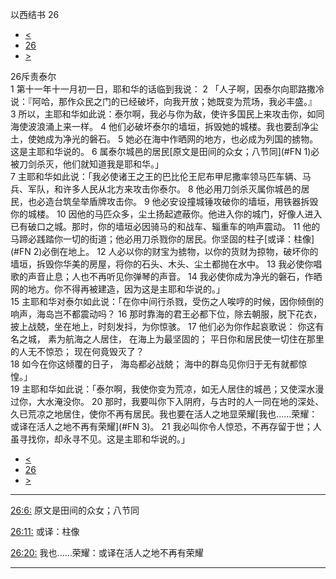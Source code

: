 ﻿





 以西结书 26




* [<](bible/EZK25.md)
* [26](bible/EZK.md)
* [>](bible/EZK27.md)



 
26斥责泰尔  
1 第十一年十一月初一日，耶和华的话临到我说： 
2 「人子啊，因泰尔向耶路撒冷说：『阿哈，那作众民之门的已经破坏，向我开放；她既变为荒场，我必丰盛。』 
3 所以，主耶和华如此说：泰尔啊，我必与你为敌，使许多国民上来攻击你，如同海使波浪涌上来一样。 
4 他们必破坏泰尔的墙垣，拆毁她的城楼。我也要刮净尘土，使她成为净光的磐石。 
5 她必在海中作晒网的地方，也必成为列国的掳物。这是主耶和华说的。 
6 属泰尔城邑的居民[原文是田间的众女；八节同](#FN
1)必被刀剑杀灭，他们就知道我是耶和华。」  
7 主耶和华如此说：「我必使诸王之王的巴比伦王尼布甲尼撒率领马匹车辆、马兵、军队，和许多人民从北方来攻击你泰尔。 
8 他必用刀剑杀灭属你城邑的居民，也必造台筑垒举盾牌攻击你。 
9 他必安设撞城锤攻破你的墙垣，用铁器拆毁你的城楼。 
10 因他的马匹众多，尘土扬起遮蔽你。他进入你的城门，好像人进入已有破口之城。那时，你的墙垣必因骑马的和战车、辎重车的响声震动。 
11 他的马蹄必践踏你一切的街道；他必用刀杀戮你的居民。你坚固的柱子[或译：柱像](#FN
2)必倒在地上。 
12 人必以你的财宝为掳物，以你的货财为掠物，破坏你的墙垣，拆毁你华美的房屋，将你的石头、木头、尘土都抛在水中。 
13 我必使你唱歌的声音止息；人也不再听见你弹琴的声音。 
14 我必使你成为净光的磐石，作晒网的地方。你不得再被建造，因为这是主耶和华说的。」  
15 主耶和华对泰尔如此说：「在你中间行杀戮，受伤之人唉哼的时候，因你倾倒的响声，海岛岂不都震动吗？ 
16 那时靠海的君王必都下位，除去朝服，脱下花衣，披上战兢，坐在地上，时刻发抖，为你惊骇。 
17 他们必为你作起哀歌说： 你这有名之城， 素为航海之人居住， 在海上为最坚固的； 平日你和居民使一切住在那里的人无不惊恐； 现在何竟毁灭了？  
18 如今在你这倾覆的日子， 海岛都必战兢； 海中的群岛见你归于无有就都惊惶。」  
19 主耶和华如此说：「泰尔啊，我使你变为荒凉，如无人居住的城邑；又使深水漫过你，大水淹没你。 
20 那时，我要叫你下入阴府，与古时的人一同在地的深处、久已荒凉之地居住，使你不再有居民。我也要在活人之地显荣耀[我也......荣耀：或译在活人之地不再有荣耀](#FN
3)。 
21 我必叫你令人惊恐，不再存留于世；人虽寻找你，却永寻不见。这是主耶和华说的。」 
* [<](bible/EZK25.md)
* [26](bible/EZK.md)
* [>](bible/EZK27.md)





---


[26:6:](#V6)
原文是田间的众女；八节同


[26:11:](#V11)
或译：柱像


[26:20:](#V20)
我也......荣耀：或译在活人之地不再有荣耀




---









